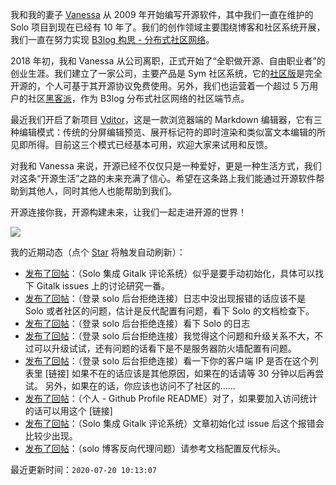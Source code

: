 我和我的妻子 [Vanessa](https://github.com/Vanessa219) 从 2009 年开始编写开源软件，其中我们一直在维护的 Solo 项目到现在已经有 10 年了。我们的创作领域主要围绕博客和社区系统开展，我们一直在努力实现 [B3log 构思 - 分布式社区网络](https://hacpai.com/article/1546941897596)。

2018 年初，我和 Vanessa 从公司离职，正式开始了“全职做开源、自由职业者”的创业生涯。我们建立了一家公司，主要产品是 Sym 社区系统，它的[社区版](https://github.com/88250/symphony)是完全开源的，个人可基于其开源协议免费使用。另外，我们也运营着一个超过 5 万用户的社区[黑客派](https://hacpai.com)，作为 B3log 分布式社区网络的社区端节点。

最近我们开启了新项目 [Vditor](https://github.com/Vanessa219/vditor)，这是一款浏览器端的 Markdown 编辑器，它有三种编辑模式：传统的分屏编辑预览、展开标记符的即时渲染和类似富文本编辑的所见即所得。目前这三个模式已经基本可用，欢迎大家来试用和反馈。

对我和 Vanessa 来说，开源已经不仅仅只是一种爱好，更是一种生活方式，我们对这条“开源生活”之路的未来充满了信心。希望在这条路上我们能通过开源软件帮助到其他人，同时其他人也能帮助到我们。

开源连接你我，开源构建未来，让我们一起走进开源的世界！

<a title="Hits" target="_blank" href="https://github.com/88250/88250"><img src="https://hits.b3log.org/88250/88250.svg"></a>

我的近期动态（点个 [Star](https://github.com/88250/88250) 将触发自动刷新）：

<!--events start -->

* [发布了回帖](https://hacpai.com/article/1594988019287/comment/1595234799824#comments)：（Solo 集成 Gitalk 评论系统）似乎是要手动初始化，具体可以找下 Gitalk issues 上的讨论研究一番。
* [发布了回帖](https://hacpai.com/article/1595226963494/comment/1595231314445#comments)：（登录 solo 后台拒绝连接）日志中没出现报错的话应该不是 Solo 或者社区的问题，估计是反代配置有问题，看下 Solo 的文档检查下。
* [发布了回帖](https://hacpai.com/article/1595226963494/comment/1595229962617#comments)：（登录 solo 后台拒绝连接）看下 Solo 的日志
* [发布了回帖](https://hacpai.com/article/1595226963494/comment/1595228355672#comments)：（登录 solo 后台拒绝连接）我觉得这个问题和升级关系不大，不过可以升级试试，还有问题的话看下是不是服务器防火墙配置有问题。
* [发布了回帖](https://hacpai.com/article/1595226963494/comment/1595227359814#comments)：（登录 solo 后台拒绝连接）看一下你的客户端 IP 是否在这个列表里 [链接] 如果不在的话应该是其他原因，如果在的话请等 30 分钟以后再尝试。 另外，如果在的话，你应该也访问不了社区的……
* [发布了回帖](https://hacpai.com/article/1595075885588/comment/1595219245413#comments)：（个人 - Github Profile README）对了，如果要加入访问统计的话可以用这个 [链接]
* [发布了回帖](https://hacpai.com/article/1594988019287/comment/1595210025827#comments)：（Solo 集成 Gitalk 评论系统）文章初始化过 issue 后这个报错会比较少出现。
* [发布了回帖](https://hacpai.com/article/1595199875500/comment/1595203251435#comments)：（solo 博客反向代理问题）请参考文档配置反代标头。

最近更新时间：`2020-07-20 10:13:07`

<!--events end -->
